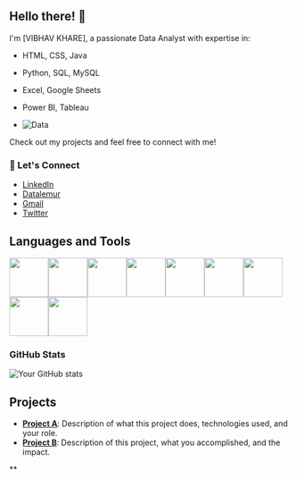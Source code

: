 ## Hello there! 👋
I'm [VIBHAV KHARE], a passionate Data Analyst with expertise in:
- HTML, CSS, Java
- Python, SQL, MySQL
- Excel, Google Sheets
- Power BI, Tableau

-  ![Data](https://media.giphy.com/media/f3iwJFOVOwuy7K6FFw/giphy.gif)

Check out my projects and feel free to connect with me!

### 💬 Let's Connect
- [LinkedIn](https://www.linkedin.com/in/vibhav-khare-gds2103)
- [Datalemur](https://datalemur.com/your-profile)
- [Gmail](mailto:vibhavkhare6@gmail.com)
- [Twitter](https://x.com/Vibhavkhare03?t=MK_gtpx0LQ1xCUp2CtvgfA&s=09)

## Languages and Tools
<img src="https://img.shields.io/badge/HTML-F16524?style=for-the-badge&logo=html5&logoColor=white" height="70"><img
src="https://img.shields.io/badge/CSS-1572B6?style=for-the-badge&logo=css3&logoColor=white" height="70"><img
src="https://img.shields.io/badge/Java-ED8B00?style=for-the-badge&logo=java&logoColor=white" height="70"><img
src="https://img.shields.io/badge/Python-3776AB?style=for-the-badge&logo=python&logoColor=white" height="70"><img src="https://img.shields.io/badge/SQL-4479A1?style=for-the-badge&logo=sqlite&logoColor=white" height="70"><img
src="https://img.shields.io/badge/Power%20BI-F2C811?style=for-the-badge&logo=power-bi&logoColor=white" height="70"><img
src="https://img.shields.io/badge/Tableau-E97627?style=for-the-badge&logo=tableau&logoColor=white" height="70"><img src="https://img.shields.io/badge/Excel-217346?style=for-the-badge&logo=excel&logoColor=white" height="70"><img
src="https://img.shields.io/badge/Google%20Sheets-34A853?style=for-the-badge&logo=google-sheets&logoColor=white" height="70">







### GitHub Stats
![Your GitHub stats](https://github-readme-stats.vercel.app/api?username=vibhavkhare01&show_icons=true&theme=radical)
## Projects
- **[Project A](link)**: Description of what this project does, technologies used, and your role.
- **[Project B](link)**: Description of this project, what you accomplished, and the impact.


**
<!---
vibhavkhare01/vibhavkhare01 is a ✨ special ✨ repository because its `README.md` (this file) appears on your GitHub profile.
You can click the Preview link to take a look at your changes.
--->
##

